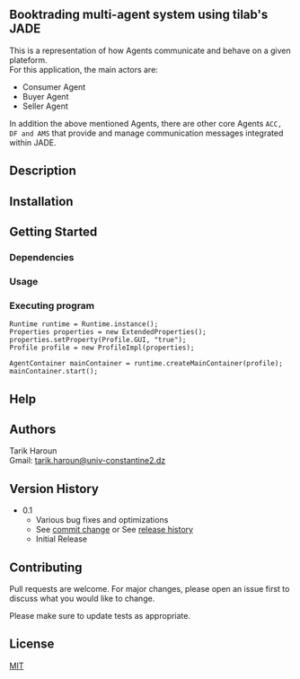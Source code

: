 ## Booktrading multi-agent system using tilab's JADE

This is a representation of how Agents communicate and behave on a given plateform.<br/>
For this application, the main actors are:<br/>

- Consumer Agent
- Buyer Agent
- Seller Agent

In addition the above mentioned Agents, there are other core Agents `ACC, DF and AMS` that provide and manage communication messages integrated within JADE.

## Description

## Installation


## Getting Started

### Dependencies

### Usage

### Executing program

```
Runtime runtime = Runtime.instance();
Properties properties = new ExtendedProperties();
properties.setProperty(Profile.GUI, "true");
Profile profile = new ProfileImpl(properties);
            
AgentContainer mainContainer = runtime.createMainContainer(profile);
mainContainer.start();
```

## Help

## Authors
Tarik Haroun<br/>
Gmail: tarik.haroun@univ-constantine2.dz 

## Version History

* 0.1
    * Various bug fixes and optimizations
    * See [commit change]() or See [release history]()
    * Initial Release

## Contributing
Pull requests are welcome. For major changes, please open an issue first to discuss what you would like to change.

Please make sure to update tests as appropriate.

## License
[MIT](https://choosealicense.com/licenses/mit/)

